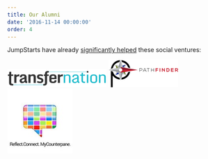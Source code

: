 ```yaml
---
title: Our Alumni
date: '2016-11-14 00:00:00'
order: 4
---
```

JumpStarts have already <u>significantly helped</u> these social ventures:

<div class="mt4">

<img src="/uploads/transfernation-logo-3.png" href="http://transfernation.org/" target="_blank">  

<img src="/uploads/pathfinder-logo.png">  

<img src="/uploads/mcp-logo-4.jpg">

</div>

